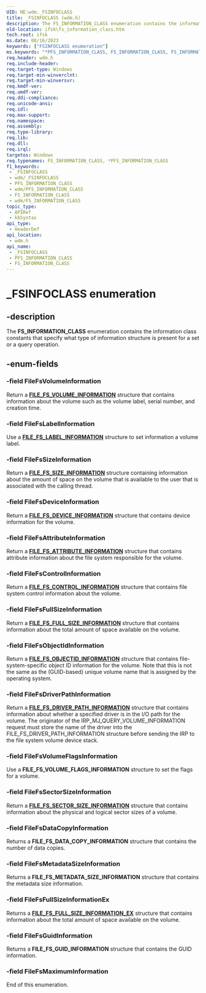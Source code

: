 ```yaml
---
UID: NE:wdm._FSINFOCLASS
title: _FSINFOCLASS (wdm.h)
description: The FS_INFORMATION_CLASS enumeration contains the information class constants that specify what type of information structure is present for a set or a query operation.
old-location: ifsk\fs_information_class.htm
tech.root: ifsk
ms.date: 08/16/2023
keywords: ["FSINFOCLASS enumeration"]
ms.keywords: "*PFS_INFORMATION_CLASS, FS_INFORMATION_CLASS, FS_INFORMATION_CLASS enumeration [Installable File System Drivers], FileFsAttributeInformation, FileFsControlInformation, FileFsDeviceInformation, FileFsDriverPathInformation, FileFsFullSizeInformation, FileFsLabelInformation, FileFsObjectIdInformation, FileFsSectorSizeInformation, FileFsSizeInformation, FileFsVolumeFlagsInformation, FileFsVolumeInformation, _FSINFOCLASS, ifsk.fs_information_class, wdm/FS_INFORMATION_CLASS, wdm/FileFsAttributeInformation, wdm/FileFsControlInformation, wdm/FileFsDeviceInformation, wdm/FileFsDriverPathInformation, wdm/FileFsFullSizeInformation, wdm/FileFsLabelInformation, wdm/FileFsObjectIdInformation, wdm/FileFsSectorSizeInformation, wdm/FileFsSizeInformation, wdm/FileFsVolumeFlagsInformation, wdm/FileFsVolumeInformation"
req.header: wdm.h
req.include-header: 
req.target-type: Windows
req.target-min-winverclnt: 
req.target-min-winversvr: 
req.kmdf-ver: 
req.umdf-ver: 
req.ddi-compliance: 
req.unicode-ansi: 
req.idl: 
req.max-support: 
req.namespace: 
req.assembly: 
req.type-library: 
req.lib: 
req.dll: 
req.irql: 
targetos: Windows
req.typenames: FS_INFORMATION_CLASS, *PFS_INFORMATION_CLASS
f1_keywords:
 - _FSINFOCLASS
 - wdm/_FSINFOCLASS
 - PFS_INFORMATION_CLASS
 - wdm/PFS_INFORMATION_CLASS
 - FS_INFORMATION_CLASS
 - wdm/FS_INFORMATION_CLASS
topic_type:
 - APIRef
 - kbSyntax
api_type:
 - HeaderDef
api_location:
 - wdm.h
api_name:
 - _FSINFOCLASS
 - PFS_INFORMATION_CLASS
 - FS_INFORMATION_CLASS
---
```


# _FSINFOCLASS enumeration

## -description

   The **FS_INFORMATION_CLASS** enumeration contains the information class constants that specify what type of information structure is present for a set or a query operation.

## -enum-fields

### -field FileFsVolumeInformation

Return a [**FILE_FS_VOLUME_INFORMATION**](/windows-hardware/drivers/ddi/ntddk/ns-ntddk-_file_fs_volume_information) structure that contains information about the volume such as the volume label, serial number, and creation time.

### -field FileFsLabelInformation

Use a [**FILE_FS_LABEL_INFORMATION**](/windows-hardware/drivers/ddi/ntddk/ns-ntddk-_file_fs_label_information) structure to set information a volume label.

### -field FileFsSizeInformation

Return a [**FILE_FS_SIZE_INFORMATION**](/windows-hardware/drivers/ddi/ntddk/ns-ntddk-_file_fs_size_information) structure containing information about the amount of space on the volume that is available to the user that is associated with the calling thread.

### -field FileFsDeviceInformation

Return a [**FILE_FS_DEVICE_INFORMATION**](/windows-hardware/drivers/ddi/wdm/ns-wdm-_file_fs_device_information) structure that contains device information for the volume.

### -field FileFsAttributeInformation

Return a [**FILE_FS_ATTRIBUTE_INFORMATION**](/windows-hardware/drivers/ddi/ntifs/ns-ntifs-_file_fs_attribute_information) structure that contains attribute information about the file system responsible for the volume.

### -field FileFsControlInformation

Return a [**FILE_FS_CONTROL_INFORMATION**](/windows-hardware/drivers/ddi/ntifs/ns-ntifs-_file_fs_control_information) structure that contains file system control information about the volume.

### -field FileFsFullSizeInformation

Return a [**FILE_FS_FULL_SIZE_INFORMATION**](/windows-hardware/drivers/ddi/ntddk/ns-ntddk-_file_fs_full_size_information) structure that contains information about the total amount of space available on the volume.

### -field FileFsObjectIdInformation

Return a [**FILE_FS_OBJECTID_INFORMATION**](/windows-hardware/drivers/ddi/ntddk/ns-ntddk-_file_fs_objectid_information) structure that contains file-system-specific object ID information for the volume. Note that this is not the same as the (GUID-based) unique volume name that is assigned by the operating system.

### -field FileFsDriverPathInformation

Return a [**FILE_FS_DRIVER_PATH_INFORMATION**](/windows-hardware/drivers/ddi/ntifs/ns-ntifs-_file_fs_driver_path_information) structure that contains information about whether a specified driver is in the I/O path for the volume. The originator of the IRP_MJ_QUERY_VOLUME_INFORMATION request must store the name of the driver into the FILE_FS_DRIVER_PATH_INFORMATION structure before sending the IRP to the file system volume device stack.

### -field FileFsVolumeFlagsInformation

Use a **FILE_FS_VOLUME_FLAGS_INFORMATION** structure to set the flags for a volume.

### -field FileFsSectorSizeInformation

Return a [**FILE_FS_SECTOR_SIZE_INFORMATION**](/windows-hardware/drivers/ddi/ntddk/ns-ntddk-_file_fs_sector_size_information) structure that contains information about the physical and logical sector sizes of a volume.

### -field FileFsDataCopyInformation

Returns a **FILE_FS_DATA_COPY_INFORMATION** structure that contains the number of data copies.

### -field FileFsMetadataSizeInformation

Returns a **FILE_FS_METADATA_SIZE_INFORMATION** structure that contains the metadata size information.

### -field FileFsFullSizeInformationEx

Returns a [**FILE_FS_FULL_SIZE_INFORMATION_EX**](../ntddk/ns-ntddk-_file_fs_full_size_information_ex.md) structure that contains information about the total amount of space available on the volume.

### -field FileFsGuidInformation

Returns a **FILE_FS_GUID_INFORMATION** structure that contains the GUID information.

### -field FileFsMaximumInformation

End of this enumeration.

